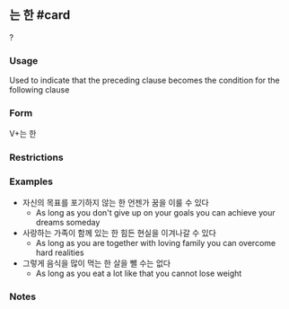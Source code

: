 ## 는 한 #card
?
### Usage
Used to indicate that the preceding clause becomes the condition for the following clause
### Form
V+는 한
### Restrictions
### Examples
* 자신의 목표를 포기하지 않는 한 언젠가 꿈을 이룰 수 있다
	* As long as you don't give up on your goals you can achieve your dreams someday
* 사랑하는 가족이 함께 있는 한 힘든 현실을 이겨나갈 수 있다
	* As long as you are together with loving family you can overcome hard realities
* 그렇게 음식을 많이 먹는 한 살을 뺄 수는 없다
	* As long as you eat a lot like that you cannot lose weight
### Notes
<!--SR:!2025-06-17,120,250-->
